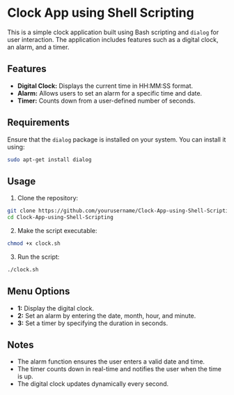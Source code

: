 # Clock App using Shell Scripting

This is a simple clock application built using Bash scripting and `dialog` for user interaction. The application includes features such as a digital clock, an alarm, and a timer.

## Features
- **Digital Clock:** Displays the current time in HH:MM:SS format.
- **Alarm:** Allows users to set an alarm for a specific time and date.
- **Timer:** Counts down from a user-defined number of seconds.

## Requirements
Ensure that the `dialog` package is installed on your system. You can install it using:
```sh
sudo apt-get install dialog
```

## Usage
1. Clone the repository:
```sh
git clone https://github.com/yourusername/Clock-App-using-Shell-Scripting.git
cd Clock-App-using-Shell-Scripting
```
2. Make the script executable:
```sh
chmod +x clock.sh
```
3. Run the script:
```sh
./clock.sh
```

## Menu Options
- **1:** Display the digital clock.
- **2:** Set an alarm by entering the date, month, hour, and minute.
- **3:** Set a timer by specifying the duration in seconds.

## Notes
- The alarm function ensures the user enters a valid date and time.
- The timer counts down in real-time and notifies the user when the time is up.
- The digital clock updates dynamically every second.
